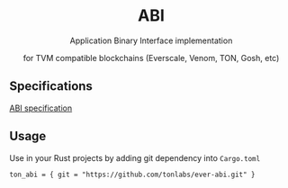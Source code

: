 <h1 align="center">ABI</h1>
<p align="center">Application Binary Interface implementation</p>
<p align="center">for TVM compatible blockchains (Everscale, Venom, TON, Gosh, etc) </p>

## Specifications

[ABI specification](./docs/ABI.md)

## Usage
Use in your Rust projects by adding git dependency into `Cargo.toml`
```
ton_abi = { git = "https://github.com/tonlabs/ever-abi.git" }
```
